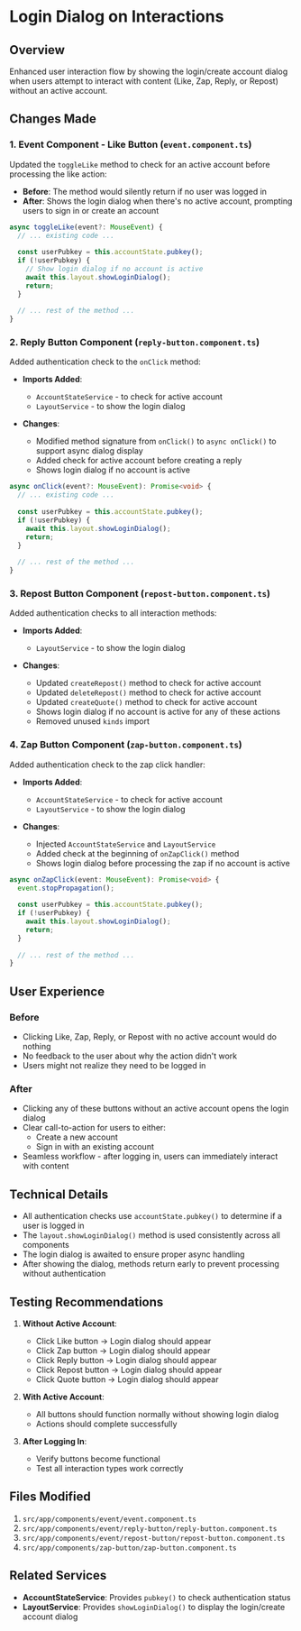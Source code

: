 # Login Dialog on Interactions

## Overview

Enhanced user interaction flow by showing the login/create account dialog when users attempt to interact with content (Like, Zap, Reply, or Repost) without an active account.

## Changes Made

### 1. Event Component - Like Button (`event.component.ts`)

Updated the `toggleLike` method to check for an active account before processing the like action:

- **Before**: The method would silently return if no user was logged in
- **After**: Shows the login dialog when there's no active account, prompting users to sign in or create an account

```typescript
async toggleLike(event?: MouseEvent) {
  // ... existing code ...
  
  const userPubkey = this.accountState.pubkey();
  if (!userPubkey) {
    // Show login dialog if no account is active
    await this.layout.showLoginDialog();
    return;
  }
  
  // ... rest of the method ...
}
```

### 2. Reply Button Component (`reply-button.component.ts`)

Added authentication check to the `onClick` method:

- **Imports Added**:
  - `AccountStateService` - to check for active account
  - `LayoutService` - to show the login dialog

- **Changes**:
  - Modified method signature from `onClick()` to `async onClick()` to support async dialog display
  - Added check for active account before creating a reply
  - Shows login dialog if no account is active

```typescript
async onClick(event?: MouseEvent): Promise<void> {
  // ... existing code ...
  
  const userPubkey = this.accountState.pubkey();
  if (!userPubkey) {
    await this.layout.showLoginDialog();
    return;
  }
  
  // ... rest of the method ...
}
```

### 3. Repost Button Component (`repost-button.component.ts`)

Added authentication checks to all interaction methods:

- **Imports Added**:
  - `LayoutService` - to show the login dialog

- **Changes**:
  - Updated `createRepost()` method to check for active account
  - Updated `deleteRepost()` method to check for active account
  - Updated `createQuote()` method to check for active account
  - Shows login dialog if no account is active for any of these actions
  - Removed unused `kinds` import

### 4. Zap Button Component (`zap-button.component.ts`)

Added authentication check to the zap click handler:

- **Imports Added**:
  - `AccountStateService` - to check for active account
  - `LayoutService` - to show the login dialog

- **Changes**:
  - Injected `AccountStateService` and `LayoutService`
  - Added check at the beginning of `onZapClick()` method
  - Shows login dialog before processing the zap if no account is active

```typescript
async onZapClick(event: MouseEvent): Promise<void> {
  event.stopPropagation();
  
  const userPubkey = this.accountState.pubkey();
  if (!userPubkey) {
    await this.layout.showLoginDialog();
    return;
  }
  
  // ... rest of the method ...
}
```

## User Experience

### Before
- Clicking Like, Zap, Reply, or Repost with no active account would do nothing
- No feedback to the user about why the action didn't work
- Users might not realize they need to be logged in

### After
- Clicking any of these buttons without an active account opens the login dialog
- Clear call-to-action for users to either:
  - Create a new account
  - Sign in with an existing account
- Seamless workflow - after logging in, users can immediately interact with content

## Technical Details

- All authentication checks use `accountState.pubkey()` to determine if a user is logged in
- The `layout.showLoginDialog()` method is used consistently across all components
- The login dialog is awaited to ensure proper async handling
- After showing the dialog, methods return early to prevent processing without authentication

## Testing Recommendations

1. **Without Active Account**:
   - Click Like button → Login dialog should appear
   - Click Zap button → Login dialog should appear
   - Click Reply button → Login dialog should appear
   - Click Repost button → Login dialog should appear
   - Click Quote button → Login dialog should appear

2. **With Active Account**:
   - All buttons should function normally without showing login dialog
   - Actions should complete successfully

3. **After Logging In**:
   - Verify buttons become functional
   - Test all interaction types work correctly

## Files Modified

1. `src/app/components/event/event.component.ts`
2. `src/app/components/event/reply-button/reply-button.component.ts`
3. `src/app/components/event/repost-button/repost-button.component.ts`
4. `src/app/components/zap-button/zap-button.component.ts`

## Related Services

- **AccountStateService**: Provides `pubkey()` to check authentication status
- **LayoutService**: Provides `showLoginDialog()` to display the login/create account dialog
